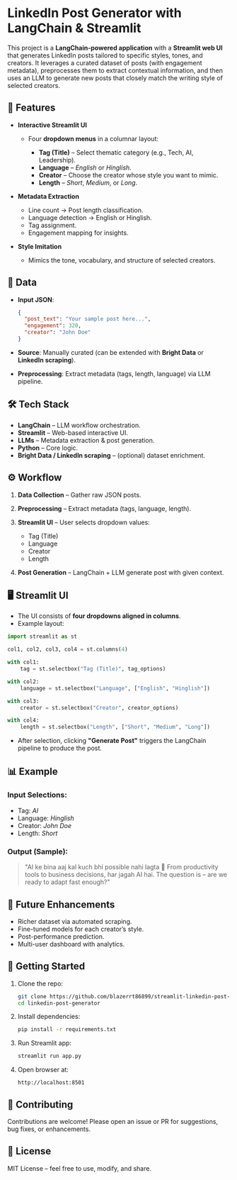 # LinkedIn Post Generator with LangChain & Streamlit

This project is a **LangChain-powered application** with a **Streamlit web UI** that generates LinkedIn posts tailored to specific styles, tones, and creators. It leverages a curated dataset of posts (with engagement metadata), preprocesses them to extract contextual information, and then uses an LLM to generate new posts that closely match the writing style of selected creators.

## 🚀 Features

- **Interactive Streamlit UI**

  - Four **dropdown menus** in a columnar layout:

    - **Tag (Title)** – Select thematic category (e.g., Tech, AI, Leadership).
    - **Language** – _English_ or _Hinglish_.
    - **Creator** – Choose the creator whose style you want to mimic.
    - **Length** – _Short_, _Medium_, or _Long_.

- **Metadata Extraction**

  - Line count → Post length classification.
  - Language detection → English or Hinglish.
  - Tag assignment.
  - Engagement mapping for insights.

- **Style Imitation**

  - Mimics the tone, vocabulary, and structure of selected creators.

## 📂 Data

- **Input JSON**:

  ```json
  {
    "post_text": "Your sample post here...",
    "engagement": 320,
    "creator": "John Doe"
  }
  ```

- **Source**: Manually curated (can be extended with **Bright Data** or **LinkedIn scraping**).
- **Preprocessing**: Extract metadata (tags, length, language) via LLM pipeline.

## 🛠️ Tech Stack

- **LangChain** – LLM workflow orchestration.
- **Streamlit** – Web-based interactive UI.
- **LLMs** – Metadata extraction & post generation.
- **Python** – Core logic.
- **Bright Data / LinkedIn scraping** – (optional) dataset enrichment.

## ⚙️ Workflow

1. **Data Collection** – Gather raw JSON posts.
2. **Preprocessing** – Extract metadata (tags, language, length).
3. **Streamlit UI** – User selects dropdown values:

   - Tag (Title)
   - Language
   - Creator
   - Length

4. **Post Generation** – LangChain + LLM generate post with given context.

## 🖥️ Streamlit UI

- The UI consists of **four dropdowns aligned in columns**.
- Example layout:

```python
import streamlit as st

col1, col2, col3, col4 = st.columns(4)

with col1:
    tag = st.selectbox("Tag (Title)", tag_options)

with col2:
    language = st.selectbox("Language", ["English", "Hinglish"])

with col3:
    creator = st.selectbox("Creator", creator_options)

with col4:
    length = st.selectbox("Length", ["Short", "Medium", "Long"])
```

- After selection, clicking **"Generate Post"** triggers the LangChain pipeline to produce the post.

## 📊 Example

### Input Selections:

- Tag: _AI_
- Language: _Hinglish_
- Creator: _John Doe_
- Length: _Short_

### Output (Sample):

> "AI ke bina aaj kal kuch bhi possible nahi lagta 🚀
> From productivity tools to business decisions, har jagah AI hai.
> The question is – are we ready to adapt fast enough?"

## 🚧 Future Enhancements

- Richer dataset via automated scraping.
- Fine-tuned models for each creator’s style.
- Post-performance prediction.
- Multi-user dashboard with analytics.

## 📌 Getting Started

1. Clone the repo:

   ```bash
   git clone https://github.com/blazerrt86899/streamlit-linkedin-post-generator.git
   cd linkedin-post-generator
   ```

2. Install dependencies:

   ```bash
   pip install -r requirements.txt
   ```

3. Run Streamlit app:

   ```bash
   streamlit run app.py
   ```

4. Open browser at:

   ```
   http://localhost:8501
   ```

## 🤝 Contributing

Contributions are welcome! Please open an issue or PR for suggestions, bug fixes, or enhancements.

## 📜 License

MIT License – feel free to use, modify, and share.
